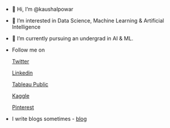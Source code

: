 - 👋 Hi, I’m @kaushalpowar
- 👀 I’m interested in Data Science, Machine Learning & Artificial Intelligence
- 🌱 I’m currently pursuing an undergrad in AI & ML.
- Follow me on

  [Twitter](https://twitter.com/Obelisk_1531)

  [Linkedin](https://www.linkedin.com/in/kaushal-powar-a52b1a159/)
  
  [Tableau Public](https://public.tableau.com/app/profile/kaushal.powar7753)
  
  [Kaggle](https://www.kaggle.com/kaushalpowar)
  
  [Pinterest](https://in.pinterest.com/kaushal_1531/)
  
 - I write blogs sometimes - [blog](https://writtenbykaushal.com/)


<!---
kaushalpowar/kaushalpowar is a ✨ special ✨ repository because its `README.md` (this file) appears on your GitHub profile.
You can click the Preview link to take a look at your changes.
--->
